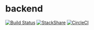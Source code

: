 # backend

[![Build Status](https://travis-ci.org/Bike-Mechanics/backend.svg?branch=master)](https://travis-ci.org/Bike-Mechanics/backend)
[![StackShare](https://img.shields.io/badge/tech-stack-0690fa.svg?style=flat)](https://stackshare.io/lennartblom/bike-mechanics)
[![CircleCI](https://circleci.com/gh/Bike-Mechanics/backend/tree/master.svg?style=svg)](https://circleci.com/gh/Bike-Mechanics/backend/tree/master)